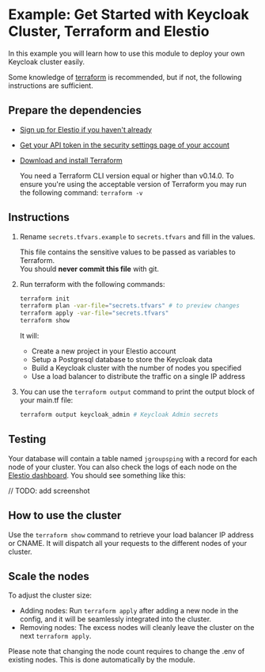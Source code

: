 # Example: Get Started with Keycloak Cluster, Terraform and Elestio

In this example you will learn how to use this module to deploy your own Keycloak cluster easily.

Some knowledge of [terraform](https://developer.hashicorp.com/terraform/intro) is recommended, but if not, the following instructions are sufficient.

## Prepare the dependencies

- [Sign up for Elestio if you haven't already](https://dash.elest.io/signup)

- [Get your API token in the security settings page of your account](https://dash.elest.io/account/security)

- [Download and install Terraform](https://www.terraform.io/downloads)

  You need a Terraform CLI version equal or higher than v0.14.0.
  To ensure you're using the acceptable version of Terraform you may run the following command: `terraform -v`

## Instructions

1. Rename `secrets.tfvars.example` to `secrets.tfvars` and fill in the values.

   This file contains the sensitive values to be passed as variables to Terraform.</br>
   You should **never commit this file** with git.

2. Run terraform with the following commands:

   ```bash
   terraform init
   terraform plan -var-file="secrets.tfvars" # to preview changes
   terraform apply -var-file="secrets.tfvars"
   terraform show
   ```

   It will:

   - Create a new project in your Elestio account
   - Setup a Postgresql database to store the Keycloak data
   - Build a Keycloak cluster with the number of nodes you specified
   - Use a load balancer to distribute the traffic on a single IP address

3. You can use the `terraform output` command to print the output block of your main.tf file:

   ```bash
   terraform output keycloak_admin # Keycloak Admin secrets
   ```

## Testing

Your database will contain a table named `jgroupsping` with a record for each node of your cluster.
You can also check the logs of each node on the [Elestio dashboard](https://dash.elest.io/). You should see something like this:

// TODO: add screenshot

## How to use the cluster

Use the `terraform show` command to retrieve your load balancer IP address or CNAME.
It will dispatch all your requests to the different nodes of your cluster.

## Scale the nodes

To adjust the cluster size:

- Adding nodes: Run `terraform apply` after adding a new node in the config, and it will be seamlessly integrated into the cluster.
- Removing nodes: The excess nodes will cleanly leave the cluster on the next `terraform apply`.

Please note that changing the node count requires to change the .env of existing nodes. This is done automatically by the module.
